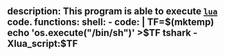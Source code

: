 description: This program is able to execute [`lua`](/gtfobins/less/) code.
functions:
  shell:
    - code: |
        TF=$(mktemp)
        echo 'os.execute("/bin/sh")' >$TF
        tshark -Xlua_script:$TF
---
